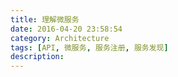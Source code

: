 ```yaml
---
title: 理解微服务
date: 2016-04-20 23:58:54
category: Architecture
tags: [API, 微服务, 服务注册, 服务发现]
description:
---
```

